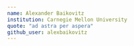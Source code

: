 ```yaml
---
name: Alexander Baikovitz
institution: Carnegie Mellon University
quote: "ad astra per aspera"
github_user: alexbaikovitz
---
```

